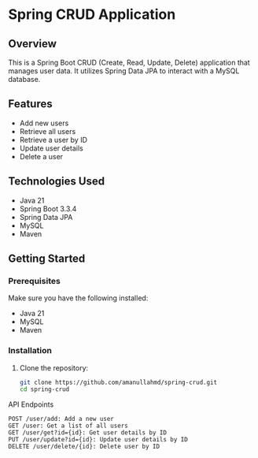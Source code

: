 # Spring CRUD Application

## Overview

This is a Spring Boot CRUD (Create, Read, Update, Delete) application that manages user data. It utilizes Spring Data JPA to interact with a MySQL database.

## Features

- Add new users
- Retrieve all users
- Retrieve a user by ID
- Update user details
- Delete a user

## Technologies Used

- Java 21
- Spring Boot 3.3.4
- Spring Data JPA
- MySQL
- Maven

## Getting Started

### Prerequisites

Make sure you have the following installed:

- Java 21
- MySQL
- Maven

### Installation

1. Clone the repository:

   ```bash
   git clone https://github.com/amanullahmd/spring-crud.git
   cd spring-crud

API Endpoints

    POST /user/add: Add a new user
    GET /user: Get a list of all users
    GET /user/get?id={id}: Get user details by ID
    PUT /user/update?id={id}: Update user details by ID
    DELETE /user/delete/{id}: Delete user by ID
